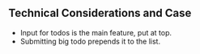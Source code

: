 ## Technical Considerations and Case

- Input for todos is the main feature, put at top.
- Submitting big todo prepends it to the list.
